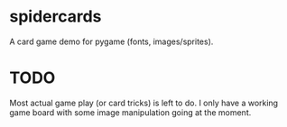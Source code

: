 # spidercards
A card game demo for pygame (fonts, images/sprites).

# TODO
Most actual game play (or card tricks) is left to do.  I only have a working game board with some image manipulation going at the moment.
